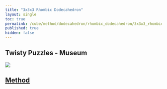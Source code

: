 ```yaml
---
title: "3x3x3 Rhombic Dodecahedron"
layout: single
toc: true
permalink: /cube/method/dodecahedron/rhombic_dodecahedron/3x3x3_rhombic_dodecahedron
published: true
hidden: false
---
```


<head>
  <base target="_blank">
</head>



## Twisty Puzzles - Museum

<a href="https://twistypuzzles.com/app/museum/museum_showitem.php?pkey=485">
  <img src="https://twistypuzzles.com/museum/large/00485-03.jpg">
</a>



## [Method](/cube/method/dodecahedron/rhombic_dodecahedron/3x3x3_rhombic_dodecahedron/method)
